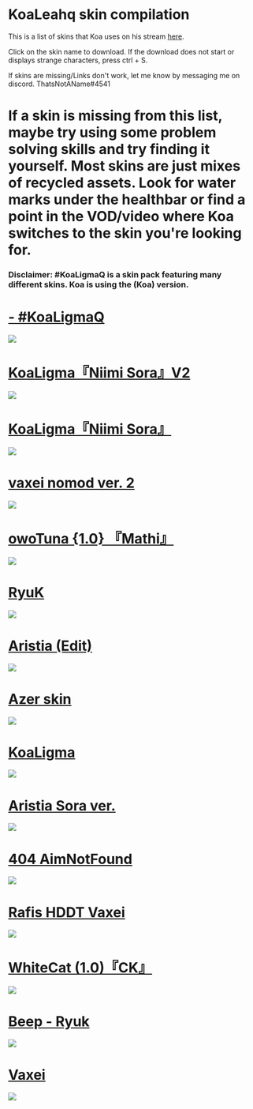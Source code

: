 # KoaLeahq skin compilation


This is a list of skins that Koa uses on his stream [here](https://twitch.tv/KoaLeahq).

Click on the skin name to download. If the download does not start or displays strange characters, press ctrl + S.

If skins are missing/Links don't work, let me know by messaging me on discord. ThatsNotAName#4541

# If a skin is missing from this list, maybe try using some problem solving skills and try finding it yourself. Most skins are just mixes of recycled assets. Look for water marks under the healthbar or find a point in the VOD/video where Koa switches to the skin you're looking for.

### Disclaimer: #KoaLigmaQ is a skin pack featuring many different skins. Koa is using the (Koa) version.

# [- #KoaLigmaQ](https://mega.nz/folder/gWwVwKzR#2pwIsA4m_d2I0SfXikynnQ)
![](https://i.imgur.com/EaB7RYG.png)

# [KoaLigma『Niimi Sora』V2](http://www.mediafire.com/file/6qux48v5dl07kpj/-_%2523KoaLigma%25E3%2580%258ENiimi_Sora%25E3%2580%258F_%2523-%25282%2529.osk/file)
![](https://i.imgur.com/lDLMzw8.jpg)

# [KoaLigma『Niimi Sora』](http://www.mediafire.com/file/cprjvpbe7qpw99w/-_%2523KoaLigma%25E3%2580%258ENiimi_Sora%25E3%2580%258F_%2523-.osk/file)
![](https://i.imgur.com/PuHjVlI.jpg)

# [vaxei nomod ver. 2](https://joofixd.s-ul.eu/RNQ0X5dB)
![](https://i.imgur.com/w287REa.jpg)

# [owoTuna {1.0} 『Mathi』](https://bit.ly/2McmuiN)
![](https://i.imgur.com/plMtXPx.png)

# [RyuK](https://www.dropbox.com/s/7klqe06pjqgr4bg/Komori%20-%20Ryugumink%20Ryuk%27s%20Style%28Megumin%20-%20Eihi%29.osk?dl=0)
![](https://i.imgur.com/SzIdkW4.png)

# [Aristia (Edit) ](https://puu.sh/BSj1V/6c9d4d0e79.osk)
![](https://i.imgur.com/C0aOPWc.png)

# [Azer skin](https://bit.ly/2SwUlBI)
![](https://i.imgur.com/JpFWRs6.png)

# [KoaLigma](https://bit.ly/2ZKHkrw)
![](https://i.imgur.com/5ASCXeY.png)

# [Aristia Sora ver.](https://puu.sh/ElNSJ/4ab40f20fc.osk)
![](https://i.imgur.com/N2TNwoy.png)

# [404 AimNotFound](https://circle-people.com/wp-content/Skins/404%20AimNotFound/404%20AimNotFound%202018-06-10.osk)
![](https://i.imgur.com/vs0N3gU.jpg)

# [Rafis HDDT Vaxei](https://joofixd.s-ul.eu/NyoJDqSp)
![](https://i.imgur.com/v6l7tYJ.jpg)

# [WhiteCat (1.0)『CK』](http://www.mediafire.com/file/6250ar1z1jq0aes/_%2523_WhiteCat_%25281.0%2529_%25E3%2580%258ECK%25E3%2580%258F_%2523-.osk/file)
![](https://i.imgur.com/5ru5ZFS.jpg)

# [Beep - Ryuk](https://www.dropbox.com/s/bvw75x73hmozowf/beep.osk?dl=0)
![](https://i.imgur.com/h9QDYRn.jpg)

# [Vaxei](http://www.mediafire.com/file/i2m41r485zdvyf4/Vaxei_2018-03-06_DT.osk/file)
![](https://i.imgur.com/NF7Eouh.jpg)





